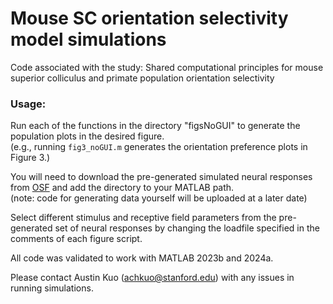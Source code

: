 # Mouse SC orientation selectivity model simulations

Code associated with the study: Shared computational principles for mouse superior colliculus and primate population orientation selectivity

### Usage:

Run each of the functions in the directory "figsNoGUI" to generate the population plots in the desired figure. \
(e.g., running ```fig3_noGUI.m``` generates the orientation preference plots in Figure 3.)

You will need to download the pre-generated simulated neural responses from [OSF](https://osf.io/bu9cm/) and add the directory to your MATLAB path. \
(note: code for generating data yourself will be uploaded at a later date)

Select different stimulus and receptive field parameters from the pre-generated set of neural responses by changing the loadfile specified in the comments of each figure script.

All code was validated to work with MATLAB 2023b and 2024a.

Please contact Austin Kuo (achkuo@stanford.edu) with any issues in running simulations.
